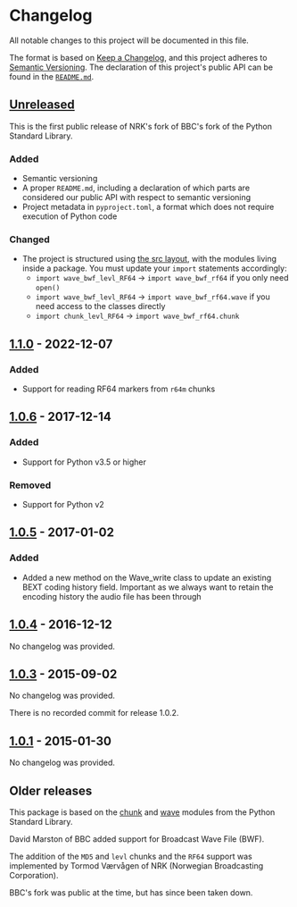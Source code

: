 # Changelog

All notable changes to this project will be documented in this file.

The format is based on [Keep a Changelog](https://keepachangelog.com/en/1.1.0/),
and this project adheres to [Semantic Versioning](https://semver.org/spec/v2.0.0.html).
The declaration of this project's public API can be found in the [`README.md`](README.md#versioning).


## [Unreleased]

This is the first public release of NRK's fork of BBC's fork of the Python Standard Library.

### Added

- Semantic versioning
- A proper `README.md`, including a declaration of which parts are considered our public API with respect to semantic versioning
- Project metadata in `pyproject.toml`, a format which does not require execution of Python code

### Changed

- The project is structured using [the src layout][src layout], with the modules living inside a package.
  You must update your `import` statements accordingly:
  - `import wave_bwf_levl_RF64` → `import wave_bwf_rf64` if you only need `open()`
  - `import wave_bwf_levl_RF64` → `import wave_bwf_rf64.wave` if you need access to the classes directly
  - `import chunk_levl_RF64` → `import wave_bwf_rf64.chunk`

[src layout]: https://packaging.python.org/en/latest/discussions/src-layout-vs-flat-layout/


## [1.1.0] - 2022-12-07

### Added
- Support for reading RF64 markers from `r64m` chunks


## [1.0.6] - 2017-12-14

### Added
- Support for Python v3.5 or higher

### Removed
- Support for Python v2


## [1.0.5] - 2017-01-02

### Added
- Added a new method on the Wave_write class to update an existing BEXT coding history
  field. Important as we always want to retain the encoding history the audio file has
  been through


## [1.0.4] - 2016-12-12

No changelog was provided.


## [1.0.3] - 2015-09-02

No changelog was provided.

There is no recorded commit for release 1.0.2.


## [1.0.1] - 2015-01-30

No changelog was provided.


## Older releases

This package is based on the [chunk] and [wave] modules from the Python Standard Library.

David Marston of BBC added support for Broadcast Wave File (BWF).

The addition of the `MD5` and `levl` chunks and the `RF64` support was implemented by Tormod Værvågen of NRK (Norwegian Broadcasting Corporation).

BBC's fork was public at the time, but has since been taken down.

[chunk]: https://docs.python.org/3.11/library/chunk.html
[wave]: https://docs.python.org/3.11/library/wave.html

<!-- Links to GitHub diffs for all linked versions -->
[unreleased]: https://github.com/nrkno/wave-bwf-rf64/compare/v1.1.0...HEAD
[1.1.0]: https://github.com/nrkno/wave-bwf-rf64/compare/v1.0.6...v1.1.0
[1.0.6]: https://github.com/nrkno/wave-bwf-rf64/compare/v1.0.5...v1.0.6
[1.0.5]: https://github.com/nrkno/wave-bwf-rf64/compare/v1.0.4...v1.0.5
[1.0.4]: https://github.com/nrkno/wave-bwf-rf64/compare/v1.0.3...v1.0.4
[1.0.3]: https://github.com/nrkno/wave-bwf-rf64/compare/v1.0.1...v1.0.3
[1.0.1]: https://github.com/nrkno/wave-bwf-rf64/releases/tag/v1.0.1
